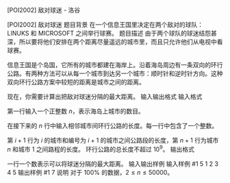 



[POI2002] 敌对球迷 - 洛谷














[POI2002] 敌对球迷
题目背景
在一个信息王国里决定在两个敌对的球队： LINUKS 和 MICROSOFT 之间举行球赛。
题目描述
由于两个球队的球迷结怨甚深，所以要将他们安排在两个距离尽量遥远的城市里，而且只允许他们从电视中看球赛。

信息王国是个岛国，它所有的城市都建在海岸上。沿着海岛周边有一条双向的环行公路。有两种方法可以从每一个城市到达另一个城市：顺时针和逆时针方向。这种双向环行公路方案中较短的距离是城市之间的距离。

现在，你需要计算出把敌对球迷分隔的最大距离。
输入输出格式
输入格式

第一行输入一个正整数 $n$，表示海岛上城市的数目。

在接下来的 $n$ 行中输入相邻城市间环行公路的长度。每一行中包含了一个整数。

第 $i+1$ 行为 $i$ 的城市和编号为 $i+1$ 的城市之间公路段的长度，第 $n+1$ 行为城市 $n$ 和城市 $1$ 之间路程的长度。
环行公路的总长度不超过 $10^9$。
输出格式

一行一个数表示可以将球迷分隔的最大距离。
输入输出样例
输入样例 #1
5
1
2
3
4
5
输出样例 #1
7
说明
对于 $100\%$ 的数据，$2\le n\le 50 000$。






